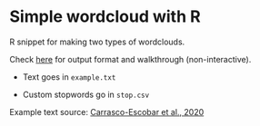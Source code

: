 # Simple wordcloud with R

R snippet for making two types of wordclouds.

Check [here](https://thessaly.github.io/wordcloud) for output format and walkthrough (non-interactive).

- Text goes in `example.txt` 

- Custom stopwords go in `stop.csv`

Example text source: [Carrasco-Escobar et al., 2020](https://www.frontiersin.org/articles/10.3389/fpubh.2020.526468/full)
